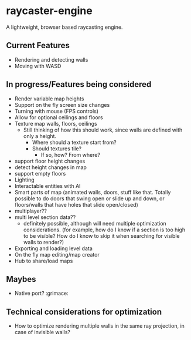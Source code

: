 # raycaster-engine

A lightweight, browser based raycasting engine.

## Current Features
 * Rendering and detecting walls
 * Moving with WASD

## In progress/Features being considered
 * Render variable map heights
 * Support on the fly screen size changes
 * Turning with mouse (FPS controls)
 * Allow for optional ceilings and floors
 * Texture map walls, floors, ceilings
    * Still thinking of how this should work, since walls are defined with only a height.
      * Where should a texture start from?
      * Should textures tile?
        * If so, how? From where?
 * support floor height changes
 * detect height changes in map
 * support empty floors
 * Lighting
 * Interactable entities with AI
 * Smart parts of map (animated walls, doors, stuff like that. Totally possible to do doors that swing open or slide up and down, or floors/walls that have holes that slide open/closed)
 * multiplayer??
 * multi level section data??
    * definitely possible, although will need multiple optimization considerations. (for example, how do I know if a section is too high to be visible? How do I know to skip it when searching for visible walls to render?)
 * Exporting and loading level data
 * On the fly map editing/map creator
 * Hub to share/load maps

## Maybes
 * Native port? :grimace:

## Technical considerations for optimization
 * How to optimize rendering multiple walls in the same ray projection, in case of invisible walls?
